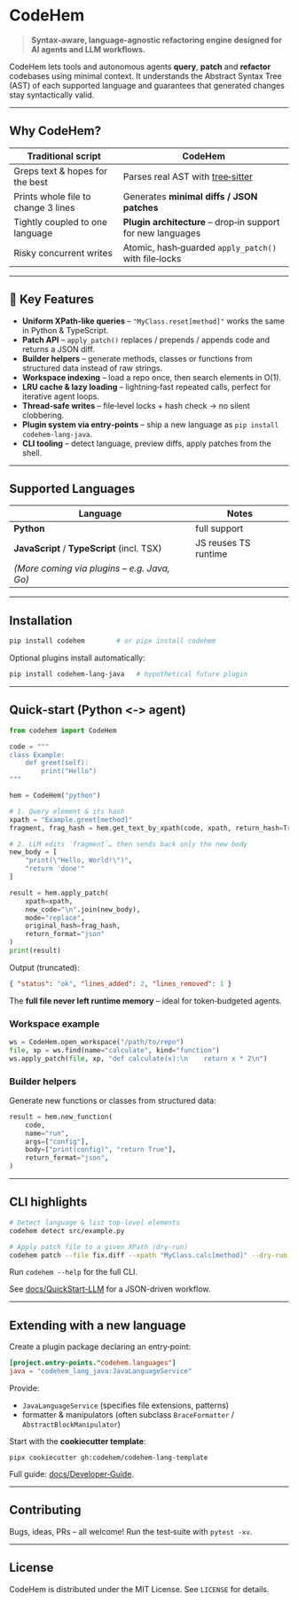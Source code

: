 # CodeHem

> **Syntax‑aware, language‑agnostic refactoring engine designed for AI agents and LLM workflows.**

CodeHem lets tools and autonomous agents **query**, **patch** and **refactor** codebases using minimal context. It understands the Abstract Syntax Tree (AST) of each supported language and guarantees that generated changes stay syntactically valid.

---

## Why CodeHem?

| Traditional script                  | **CodeHem**                                                        |
| ----------------------------------- | ------------------------------------------------------------------ |
| Greps text & hopes for the best     | Parses real AST with [tree‑sitter](https://tree-sitter.github.io/) |
| Prints whole file to change 3 lines | Generates **minimal diffs / JSON patches**                         |
| Tightly coupled to one language     | **Plugin architecture** – drop‑in support for new languages        |
| Risky concurrent writes             | Atomic, hash‑guarded `apply_patch()` with file‑locks               |

---

## 🔑 Key Features

* **Uniform XPath‑like queries** – `"MyClass.reset[method]"` works the same in Python & TypeScript.
* **Patch API** – `apply_patch()` replaces / prepends / appends code and returns a JSON diff.
* **Builder helpers** – generate methods, classes or functions from structured data instead of raw strings.
* **Workspace indexing** – load a repo once, then search elements in O(1).
* **LRU cache & lazy loading** – lightning‑fast repeated calls, perfect for iterative agent loops.
* **Thread‑safe writes** – file‑level locks + hash check → no silent clobbering.
* **Plugin system via entry‑points** – ship a new language as `pip install codehem‑lang‑java`.
* **CLI tooling** – detect language, preview diffs, apply patches from the shell.

---

## Supported Languages

| Language                                    | Notes                |
| ------------------------------------------- | -------------------- |
| **Python**                                  | full support         |
| **JavaScript** / **TypeScript** (incl. TSX) | JS reuses TS runtime |
| *(More coming via plugins – e.g. Java, Go)* |                      |

---

## Installation

```bash
pip install codehem        # or pipx install codehem
```

Optional plugins install automatically:

```bash
pip install codehem‑lang‑java   # hypothetical future plugin
```

---

## Quick‑start (Python <‑> agent)

```python
from codehem import CodeHem

code = """
class Example:
    def greet(self):
        print("Hello")
"""

hem = CodeHem("python")

# 1. Query element & its hash
xpath = "Example.greet[method]"
fragment, frag_hash = hem.get_text_by_xpath(code, xpath, return_hash=True)

# 2. LLM edits `fragment`… then sends back only the new body
new_body = [
    "print(\"Hello, World!\")",
    "return 'done'"
]

result = hem.apply_patch(
    xpath=xpath,
    new_code="\n".join(new_body),
    mode="replace",
    original_hash=frag_hash,
    return_format="json"
)
print(result)
```

Output (truncated):

```json
{ "status": "ok", "lines_added": 2, "lines_removed": 1 }
```

The **full file never left runtime memory** – ideal for token‑budgeted agents.

### Workspace example
```python
ws = CodeHem.open_workspace("/path/to/repo")
file, xp = ws.find(name="calculate", kind="function")
ws.apply_patch(file, xp, "def calculate(x):\n    return x * 2\n")
```

### Builder helpers

Generate new functions or classes from structured data:

```python
result = hem.new_function(
    code,
    name="run",
    args=["config"],
    body=["print(config)", "return True"],
    return_format="json",
)
``` 

---

## CLI highlights

```bash
# Detect language & list top‑level elements
codehem detect src/example.py

# Apply patch file to a given XPath (dry‑run)
codehem patch --file fix.diff --xpath "MyClass.calc[method]" --dry-run
```

Run `codehem --help` for the full CLI.

See [docs/QuickStart-LLM](docs/QuickStart-LLM.md) for a JSON-driven workflow.

---

## Extending with a new language

Create a plugin package declaring an entry‑point:

```toml
[project.entry-points."codehem.languages"]
java = "codehem_lang_java:JavaLanguageService"
```

Provide:

* `JavaLanguageService` (specifies file extensions, patterns)
* formatter & manipulators (often subclass `BraceFormatter` / `AbstractBlockManipulator`)

Start with the **cookiecutter template**:

```
pipx cookiecutter gh:codehem/codehem-lang-template
```

Full guide: [docs/Developer‑Guide](docs/Developer-Guide.md).

---

## Contributing

Bugs, ideas, PRs – all welcome!  Run the test‑suite with `pytest -xv`.

---

## License

CodeHem is distributed under the MIT License. See `LICENSE` for details.
